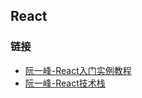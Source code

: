 ## React


### 链接
- [阮一峰-React入门实例教程](https://www.ruanyifeng.com/blog/2016/01/babel.html)
- [阮一峰-React技术栈](https://www.ruanyifeng.com/blog/2016/09/react-technology-stack.html)
